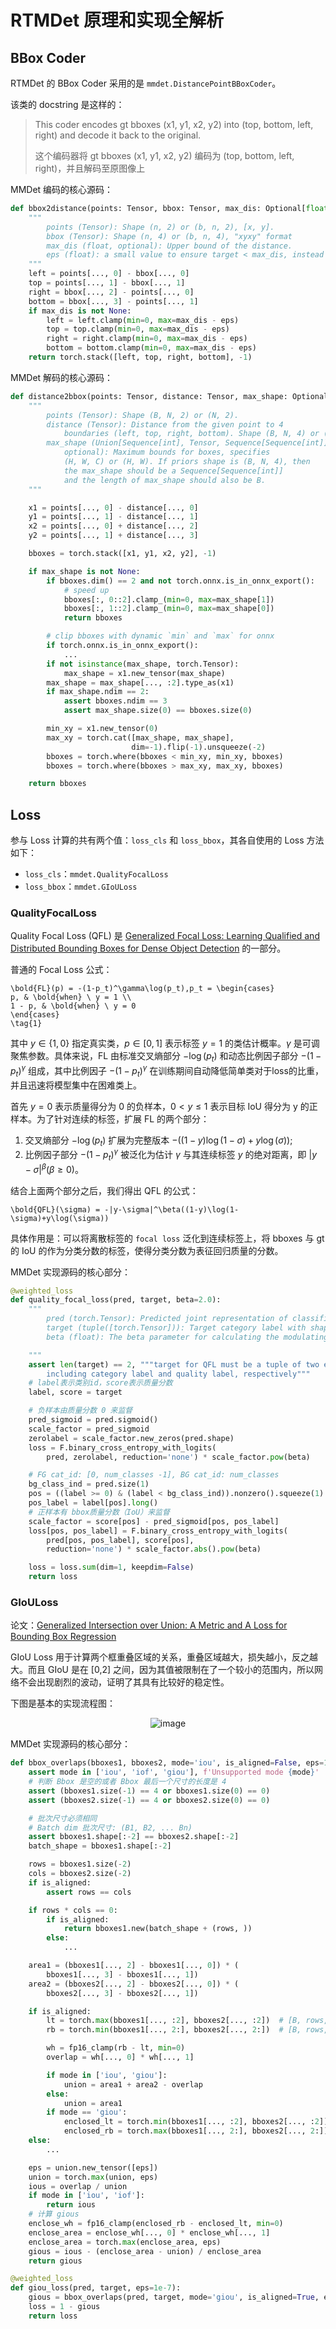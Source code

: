 # RTMDet 原理和实现全解析

## BBox Coder

RTMDet 的 BBox Coder 采用的是 `mmdet.DistancePointBBoxCoder`。

该类的 docstring 是这样的：

> This coder encodes gt bboxes (x1, y1, x2, y2) into (top, bottom, left, right) and decode it back to the original.
>
> 这个编码器将 gt bboxes (x1, y1, x2, y2) 编码为 (top, bottom, left, right)，并且解码至原图像上

MMDet 编码的核心源码：

```python
def bbox2distance(points: Tensor, bbox: Tensor, max_dis: Optional[float] = None, eps: float = 0.1) -> Tensor:
    """
        points (Tensor): Shape (n, 2) or (b, n, 2), [x, y].
        bbox (Tensor): Shape (n, 4) or (b, n, 4), "xyxy" format
        max_dis (float, optional): Upper bound of the distance.
        eps (float): a small value to ensure target < max_dis, instead <=
    """
    left = points[..., 0] - bbox[..., 0]
    top = points[..., 1] - bbox[..., 1]
    right = bbox[..., 2] - points[..., 0]
    bottom = bbox[..., 3] - points[..., 1]
    if max_dis is not None:
        left = left.clamp(min=0, max=max_dis - eps)
        top = top.clamp(min=0, max=max_dis - eps)
        right = right.clamp(min=0, max=max_dis - eps)
        bottom = bottom.clamp(min=0, max=max_dis - eps)
    return torch.stack([left, top, right, bottom], -1)
```

MMDet 解码的核心源码：

```python
def distance2bbox(points: Tensor, distance: Tensor, max_shape: Optional[Union[Sequence[int], Tensor, Sequence[Sequence[int]]]] = None) -> Tensor:
    """
        points (Tensor): Shape (B, N, 2) or (N, 2).
        distance (Tensor): Distance from the given point to 4
            boundaries (left, top, right, bottom). Shape (B, N, 4) or (N, 4)
        max_shape (Union[Sequence[int], Tensor, Sequence[Sequence[int]]],
            optional): Maximum bounds for boxes, specifies
            (H, W, C) or (H, W). If priors shape is (B, N, 4), then
            the max_shape should be a Sequence[Sequence[int]]
            and the length of max_shape should also be B.
    """

    x1 = points[..., 0] - distance[..., 0]
    y1 = points[..., 1] - distance[..., 1]
    x2 = points[..., 0] + distance[..., 2]
    y2 = points[..., 1] + distance[..., 3]

    bboxes = torch.stack([x1, y1, x2, y2], -1)

    if max_shape is not None:
        if bboxes.dim() == 2 and not torch.onnx.is_in_onnx_export():
            # speed up
            bboxes[:, 0::2].clamp_(min=0, max=max_shape[1])
            bboxes[:, 1::2].clamp_(min=0, max=max_shape[0])
            return bboxes

        # clip bboxes with dynamic `min` and `max` for onnx
        if torch.onnx.is_in_onnx_export():
            ...
        if not isinstance(max_shape, torch.Tensor):
            max_shape = x1.new_tensor(max_shape)
        max_shape = max_shape[..., :2].type_as(x1)
        if max_shape.ndim == 2:
            assert bboxes.ndim == 3
            assert max_shape.size(0) == bboxes.size(0)

        min_xy = x1.new_tensor(0)
        max_xy = torch.cat([max_shape, max_shape],
                           dim=-1).flip(-1).unsqueeze(-2)
        bboxes = torch.where(bboxes < min_xy, min_xy, bboxes)
        bboxes = torch.where(bboxes > max_xy, max_xy, bboxes)

    return bboxes
```

## Loss

参与 Loss 计算的共有两个值：`loss_cls` 和 `loss_bbox`，其各自使用的 Loss 方法如下：

- `loss_cls`：`mmdet.QualityFocalLoss`
- `loss_bbox`：`mmdet.GIoULoss`

### QualityFocalLoss

Quality Focal Loss (QFL) 是 [Generalized Focal Loss: Learning Qualified and Distributed Bounding Boxes for Dense Object Detection](https://arxiv.org/abs/2006.04388) 的一部分。

普通的 Focal Loss 公式：

```{math}
\bold{FL}(p) = -(1-p_t)^\gamma\log(p_t),p_t = \begin{cases}
p, & \bold{when} \ y = 1 \\
1 - p, & \bold{when} \ y = 0
\end{cases}
\tag{1}
```

其中 $y\in\{1,0\}$ 指定真实类，$p\in[0,1]$ 表示标签 $y = 1$ 的类估计概率。$\gamma$ 是可调聚焦参数。具体来说，FL 由标准交叉熵部分 $-\log(p_t)$ 和动态比例因子部分 $-(1-p_t)^\gamma$ 组成，其中比例因子 $-(1-p_t)^\gamma$ 在训练期间自动降低简单类对于loss的比重，并且迅速将模型集中在困难类上。

首先 $y = 0$ 表示质量得分为 0 的负样本，$0 < y \leq1$ 表示目标 IoU 得分为 y 的正样本。为了针对连续的标签，扩展 FL 的两个部分：
1. 交叉熵部分 $-\log(p_t)$ 扩展为完整版本 $-((1-y)\log(1-\sigma)+y\log(\sigma))$;
2. 比例因子部分 $-(1-p_t)^\gamma$ 被泛化为估计 $\gamma$ 与其连续标签 $y$ 的绝对距离，即 $|y-\sigma|^\beta (\beta \geq 0)$。

结合上面两个部分之后，我们得出 QFL 的公式：

```{math}
\bold{QFL}(\sigma) = -|y-\sigma|^\beta((1-y)\log(1-\sigma)+y\log(\sigma))
```

具体作用是：可以将离散标签的 `focal loss` 泛化到连续标签上，将 bboxes 与 gt 的 IoU 的作为分类分数的标签，使得分类分数为表征回归质量的分数。

MMDet 实现源码的核心部分：

```python
@weighted_loss
def quality_focal_loss(pred, target, beta=2.0):
    """
        pred (torch.Tensor): Predicted joint representation of classification and quality (IoU) estimation with shape (N, C), C is the number of classes.
        target (tuple([torch.Tensor])): Target category label with shape (N,) and target quality label with shape (N,).
        beta (float): The beta parameter for calculating the modulating factor. Defaults to 2.0.

    """
    assert len(target) == 2, """target for QFL must be a tuple of two elements,
        including category label and quality label, respectively"""
    # label表示类别id，score表示质量分数
    label, score = target

    # 负样本由质量分数 0 来监督
    pred_sigmoid = pred.sigmoid()
    scale_factor = pred_sigmoid
    zerolabel = scale_factor.new_zeros(pred.shape)
    loss = F.binary_cross_entropy_with_logits(
        pred, zerolabel, reduction='none') * scale_factor.pow(beta)

    # FG cat_id: [0, num_classes -1], BG cat_id: num_classes
    bg_class_ind = pred.size(1)
    pos = ((label >= 0) & (label < bg_class_ind)).nonzero().squeeze(1)
    pos_label = label[pos].long()
    # 正样本有 bbox质量分数（IoU）来监督
    scale_factor = score[pos] - pred_sigmoid[pos, pos_label]
    loss[pos, pos_label] = F.binary_cross_entropy_with_logits(
        pred[pos, pos_label], score[pos],
        reduction='none') * scale_factor.abs().pow(beta)

    loss = loss.sum(dim=1, keepdim=False)
    return loss
```

### GIoULoss

论文：[Generalized Intersection over Union: A Metric and A Loss for Bounding Box Regression](https://arxiv.org/abs/1902.09630)

GIoU Loss 用于计算两个框重叠区域的关系，重叠区域越大，损失越小，反之越大。而且 GIoU 是在 \[0,2\] 之间，因为其值被限制在了一个较小的范围内，所以网络不会出现剧烈的波动，证明了其具有比较好的稳定性。

下图是基本的实现流程图：

<div align=center>
<img src="https://user-images.githubusercontent.com/25873202/192568784-3884b677-d8e1-439c-8bd2-20943fcedd93.png" alt="image"/>
</div>

MMDet 实现源码的核心部分：

```python
def bbox_overlaps(bboxes1, bboxes2, mode='iou', is_aligned=False, eps=1e-6):
    assert mode in ['iou', 'iof', 'giou'], f'Unsupported mode {mode}'
    # 判断 Bbox 是空的或者 Bbox 最后一个尺寸的长度是 4
    assert (bboxes1.size(-1) == 4 or bboxes1.size(0) == 0)
    assert (bboxes2.size(-1) == 4 or bboxes2.size(0) == 0)

    # 批次尺寸必须相同
    # Batch dim 批次尺寸: (B1, B2, ... Bn)
    assert bboxes1.shape[:-2] == bboxes2.shape[:-2]
    batch_shape = bboxes1.shape[:-2]

    rows = bboxes1.size(-2)
    cols = bboxes2.size(-2)
    if is_aligned:
        assert rows == cols

    if rows * cols == 0:
        if is_aligned:
            return bboxes1.new(batch_shape + (rows, ))
        else:
            ...

    area1 = (bboxes1[..., 2] - bboxes1[..., 0]) * (
        bboxes1[..., 3] - bboxes1[..., 1])
    area2 = (bboxes2[..., 2] - bboxes2[..., 0]) * (
        bboxes2[..., 3] - bboxes2[..., 1])

    if is_aligned:
        lt = torch.max(bboxes1[..., :2], bboxes2[..., :2])  # [B, rows, 2]
        rb = torch.min(bboxes1[..., 2:], bboxes2[..., 2:])  # [B, rows, 2]

        wh = fp16_clamp(rb - lt, min=0)
        overlap = wh[..., 0] * wh[..., 1]

        if mode in ['iou', 'giou']:
            union = area1 + area2 - overlap
        else:
            union = area1
        if mode == 'giou':
            enclosed_lt = torch.min(bboxes1[..., :2], bboxes2[..., :2])
            enclosed_rb = torch.max(bboxes1[..., 2:], bboxes2[..., 2:])
    else:
        ...

    eps = union.new_tensor([eps])
    union = torch.max(union, eps)
    ious = overlap / union
    if mode in ['iou', 'iof']:
        return ious
    # 计算 gious
    enclose_wh = fp16_clamp(enclosed_rb - enclosed_lt, min=0)
    enclose_area = enclose_wh[..., 0] * enclose_wh[..., 1]
    enclose_area = torch.max(enclose_area, eps)
    gious = ious - (enclose_area - union) / enclose_area
    return gious

@weighted_loss
def giou_loss(pred, target, eps=1e-7):
    gious = bbox_overlaps(pred, target, mode='giou', is_aligned=True, eps=eps)
    loss = 1 - gious
    return loss
```
